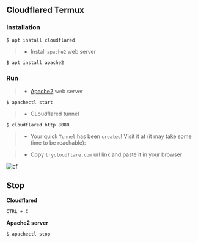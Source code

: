 ## Cloudflared Termux

### Installation
```
$ apt install cloudflared
```

>* Install `apache2` web server
```
$ apt install apache2
```

### Run
>* [Apache2](../apache2) web server
``` 
$ apachectl start
```

>* CLoudflared tunnel
```
$ cloudflared http 8080
```

>* Your quick `Tunnel` has been `created`! Visit it at (it may take some time to be reachable):

>* Copy `trycloudflare.com` url link and paste it in your browser

![cf](https://i.ibb.co/D93Kcmm/cloudflared.jpg)

## Stop

__Cloudflared__
```
CTRL + C
```

__Apache2 server__
```
$ apachectl stop
```
